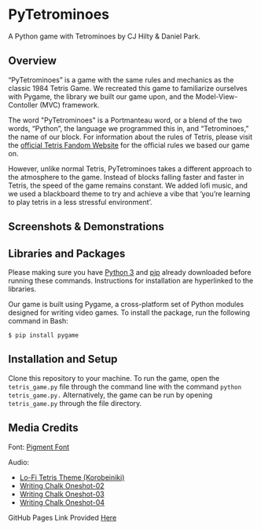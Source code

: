 # PyTetrominoes
A Python game with Tetrominoes by CJ Hilty & Daniel Park.

## Overview

“PyTetrominoes” is a game with the same rules and mechanics as the classic 1984 Tetris Game. We recreated this game to familiarize ourselves with Pygame, the library we built our game upon, and the Model-View-Contoller (MVC) framework.

The word "PyTetrominoes" is a Portmanteau word, or a blend of the two words, “Python”, the language we programmed this in, and “Tetrominoes,” the name of our block. For information about the rules of Tetris, please visit the [official Tetris Fandom Website](https://tetris.fandom.com/wiki/Tetris_Guideline) for the official rules we based our game on.

However, unlike normal Tetris, PyTetrominoes takes a different approach to the atmosphere to the game. Instead of blocks falling faster and faster in Tetris, the speed of the game remains constant. We added lofi music, and we used a blackboard theme to try and achieve a vibe that ‘you’re learning to play tetris in a less stressful environment’.

## Screenshots & Demonstrations

## Libraries and Packages

Please making sure you have [Python 3](https://realpython.com/installing-python/#how-to-install-python-on-windows) and [pip](https://phoenixnap.com/kb/install-pip-windows) already downloaded before running these commands. Instructions for installation are hyperlinked to the libraries.

Our game is built using Pygame, a cross-platform set of Python modules designed for writing video games. To install the package, run the following command in Bash:

`$ pip install pygame`

## Installation and Setup

Clone this repository to your machine. To run the game, open the `tetris_game.py` file through the command line with the command `python tetris_game.py.` Alternatively, the game can be run by opening `tetris_game.py` through the file directory.

## Media Credits

Font: [Pigment Font](https://www.dafont.com/pigment.font)

Audio:
- [Lo-Fi Tetris Theme (Korobeiniki)](https://www.youtube.com/watch?v=DKUeAI79ujM&ab_channel=TeruTeruSky)
- [Writing Chalk Oneshot-02](https://freesound.org/people/newagesoup/sounds/377837/)
- [Writing Chalk Oneshot-03](https://freesound.org/people/newagesoup/sounds/377840/)
- [Writing Chalk Oneshot-04](https://freesound.org/people/newagesoup/sounds/377844/)

GitHub Pages Link Provided [Here](https://olincollege.github.io/PyTetrominoes/)
